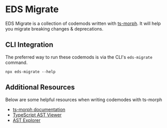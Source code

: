 # EDS Migrate

EDS Migrate is a collection of codemods written with [ts-morph](https://ts-morph.com/). It will help you migrate breaking changes & deprecations.

## CLI Integration

The preferred way to run these codemods is via the CLI's `eds-migrate` command.

```
npx eds-migrate --help
```

## Additional Resources

Below are some helpful resources when writing codemodes with ts-morph

- [ts-morph documentation](https://ts-morph.com/)
- [TypeScript AST Viewer](https://ts-ast-viewer.com/#)
- [AST Explorer](https://astexplorer.net/)
